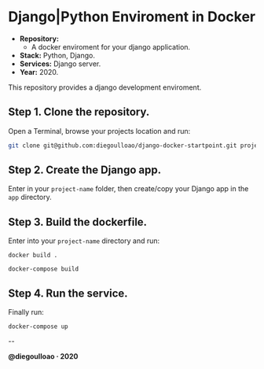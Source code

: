 # Django|Python Enviroment in Docker

- **Repository:**
	- A docker enviroment for your django application.
- **Stack:** Python, Django.
- **Services:** Django server.
- **Year:** 2020.

This repository provides a django development enviroment.

## Step 1. Clone the repository.

Open a Terminal, browse your projects location and run:

```bash
git clone git@github.com:diegoulloao/django-docker-startpoint.git project-name
```

## Step 2. Create the Django app.
Enter in your `project-name` folder, then create/copy your Django app in the `app` directory.

## Step 3. Build the dockerfile.

Enter into your `project-name` directory and run:
```
docker build .
```

```
docker-compose build
```

## Step 4. Run the service.

Finally run:

```
docker-compose up
```

--

**@diegoulloao · 2020**